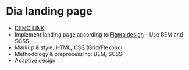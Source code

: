 # Dia landing page
- [DEMO LINK](https://tanyakovchuk.github.io/Dia/)
- Implement landing page according to [Figma design](https://www.figma.com/file/7qwsWggv9BAxMi2VPhBuPr/Air-(formerly-Dia)?node-id=9138%3A35) - Use BEM and SCSS
- Markup & style: HTML, CSS (Grid/Flexbox)
- Methodology & preprocessing: BEM, SCSS
- Adaptive design
